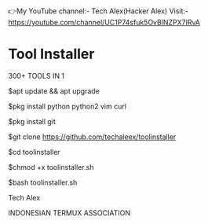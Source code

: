 👉My YouTube channel:- Tech Alex(Hacker Alex)
Visit:- https://youtube.com/channel/UC1P74sfuk5OvBlNZPX7IRvA

# Tool Installer
300+ TOOLS IN 1

$apt update && apt upgrade

$pkg install python python2 vim curl

$pkg install git

$git clone https://github.com/techaleex/toolinstaller

$cd toolinstaller

$chmod +x toolinstaller.sh

$bash toolinstaller.sh

Tech Alex

INDONESIAN TERMUX ASSOCIATION
